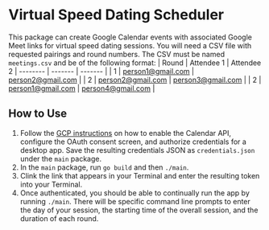 # Virtual Speed Dating Scheduler

This package can create Google Calendar events with associated Google Meet links for virtual speed dating sessions. You will need a CSV file with requested pairings and round numbers. The CSV must be named `meetings.csv` and be of the following format:
| Round    | Attendee 1 | Attendee 2
| -------- | ------- | ------- |
| 1  | person1@gmail.com   | person2@gmail.com |
| 2 | person2@gmail.com     | person3@gmail.com |
| 2    | person1@gmail.com    | person4@gmail.com |

## How to Use
1. Follow the [GCP instructions](https://developers.google.com/calendar/api/quickstart/go) on how to enable the Calendar API, configure the OAuth consent screen, and authorize credentials for a desktop app. Save the resulting credentials JSON as `credentials.json` under the `main` package.
2. In the `main` package, run `go build` and then `./main`.
3. Clink the link that appears in your Terminal and enter the resulting token into your Terminal. 
4. Once authenticated, you should be able to continually run the app by running `./main`. There will be specific command line prompts to enter the day of your session, the starting time of the overall session, and the duration of each round.